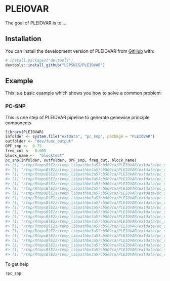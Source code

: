 
<!-- README.md is generated from README.Rmd. Please edit that file -->

# PLEIOVAR

<!-- badges: start -->
<!-- badges: end -->

The goal of PLEIOVAR is to …

## Installation

You can install the development version of PLEIOVAR from
[GitHub](https://github.com/) with:

``` r
# install.packages("devtools")
devtools::install_github("LEPSNES/PLEIOVAR")
```

## Example

This is a basic example which shows you how to solve a common problem:

### PC-SNP

This is one step of PLEIOVAR pipeline to generate genewise principle
components.

``` r
library(PLEIOVAR)
infolder <- system.file("extdata", "pc_snp", package = "PLEIOVAR")
outfolder <- "dev/func_output"
OPF_snp <-  0.75
freq_cut <-  0.005
block_name <-  "blocktest"
pc_snp(infolder, outfolder, OPF_snp, freq_cut, block_name)
#> [1] "/tmp/RtmpsBlE2z/temp_libpathbe3a57cb569ca/PLEIOVAR/extdata/pc_snp/Assemble/gene1_assembled"
#> [1] "/tmp/RtmpsBlE2z/temp_libpathbe3a57cb569ca/PLEIOVAR/extdata/pc_snp/Assemble/gene2_assembled"
#> [1] "/tmp/RtmpsBlE2z/temp_libpathbe3a57cb569ca/PLEIOVAR/extdata/pc_snp/Assemble/gene3_assembled"
#> [1] "/tmp/RtmpsBlE2z/temp_libpathbe3a57cb569ca/PLEIOVAR/extdata/pc_snp/Assemble/gene4_assembled"
#> [1] "/tmp/RtmpsBlE2z/temp_libpathbe3a57cb569ca/PLEIOVAR/extdata/pc_snp/Assemble/gene5_assembled"
#> [1] "/tmp/RtmpsBlE2z/temp_libpathbe3a57cb569ca/PLEIOVAR/extdata/pc_snp/Assemble/gene6_assembled"
#> [1] "/tmp/RtmpsBlE2z/temp_libpathbe3a57cb569ca/PLEIOVAR/extdata/pc_snp/Assemble/gene7_assembled"
#> [1] "/tmp/RtmpsBlE2z/temp_libpathbe3a57cb569ca/PLEIOVAR/extdata/pc_snp/Assemble/gene8_assembled"
#> [1] "/tmp/RtmpsBlE2z/temp_libpathbe3a57cb569ca/PLEIOVAR/extdata/pc_snp/Assemble/gene9_assembled"
#> [1] "/tmp/RtmpsBlE2z/temp_libpathbe3a57cb569ca/PLEIOVAR/extdata/pc_snp/Assemble/gene10_assembled"
#> [1] "/tmp/RtmpsBlE2z/temp_libpathbe3a57cb569ca/PLEIOVAR/extdata/pc_snp/Assemble/gene11_assembled"
#> [1] "/tmp/RtmpsBlE2z/temp_libpathbe3a57cb569ca/PLEIOVAR/extdata/pc_snp/Assemble/gene12_assembled"
#> [1] "/tmp/RtmpsBlE2z/temp_libpathbe3a57cb569ca/PLEIOVAR/extdata/pc_snp/Assemble/gene13_assembled"
#> [1] "/tmp/RtmpsBlE2z/temp_libpathbe3a57cb569ca/PLEIOVAR/extdata/pc_snp/Assemble/gene14_assembled"
#> [1] "/tmp/RtmpsBlE2z/temp_libpathbe3a57cb569ca/PLEIOVAR/extdata/pc_snp/Assemble/gene15_assembled"
#> [1] "/tmp/RtmpsBlE2z/temp_libpathbe3a57cb569ca/PLEIOVAR/extdata/pc_snp/Assemble/gene16_assembled"
#> [1] "/tmp/RtmpsBlE2z/temp_libpathbe3a57cb569ca/PLEIOVAR/extdata/pc_snp/Assemble/gene17_assembled"
#> [1] "/tmp/RtmpsBlE2z/temp_libpathbe3a57cb569ca/PLEIOVAR/extdata/pc_snp/Assemble/gene18_assembled"
#> [1] "/tmp/RtmpsBlE2z/temp_libpathbe3a57cb569ca/PLEIOVAR/extdata/pc_snp/Assemble/gene19_assembled"
#> [1] "/tmp/RtmpsBlE2z/temp_libpathbe3a57cb569ca/PLEIOVAR/extdata/pc_snp/Assemble/gene20_assembled"
```

To get help

``` r
?pc_snp
```
